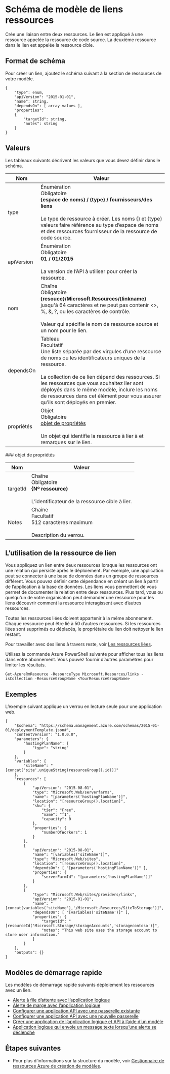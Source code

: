 <properties
   pageTitle="Modèle de gestionnaire de ressources pour la liaison des ressources | Microsoft Azure"
   description="Montre le schéma de gestionnaire de ressources pour le déploiement des liens entre les ressources associées à un modèle."
   services="azure-resource-manager"
   documentationCenter="na"
   authors="tfitzmac"
   manager="timlt"
   editor=""/>

<tags
   ms.service="azure-resource-manager"
   ms.devlang="na"
   ms.topic="article"
   ms.tgt_pltfrm="na"
   ms.workload="na"
   ms.date="04/05/2016"
   ms.author="tomfitz"/>

# <a name="resource-links-template-schema"></a>Schéma de modèle de liens ressources

Crée une liaison entre deux ressources. Le lien est appliqué à une ressource appelée la ressource de code source. La deuxième ressource dans le lien est appelée la ressource cible.

## <a name="schema-format"></a>Format de schéma

Pour créer un lien, ajoutez le schéma suivant à la section de ressources de votre modèle.
    
    {
        "type": enum,
        "apiVersion": "2015-01-01",
        "name": string,
        "dependsOn": [ array values ],
        "properties":
        {
            "targetId": string,
            "notes": string
        }
    }



## <a name="values"></a>Valeurs

Les tableaux suivants décrivent les valeurs que vous devez définir dans le schéma.

| Nom | Valeur |
| ---- | ---- |
| type | Énumération<br />Obligatoire<br />**{espace de noms} / {type} / fournisseurs/des liens**<br /><br />Le type de ressource à créer. Les noms {} et {type} valeurs faire référence au type d’espace de noms et des ressources fournisseur de la ressource de code source. |
| apiVersion | Énumération<br />Obligatoire<br />**01 / 01/2015**<br /><br />La version de l’API à utiliser pour créer la ressource. |  
| nom | Chaîne<br />Obligatoire<br />**{resouce}/Microsoft.Resources/{linkname}**<br /> jusqu'à 64 caractères et ne peut pas contenir <>, %, &, ?, ou les caractères de contrôle.<br /><br />Valeur qui spécifie le nom de ressource source et un nom pour le lien. |
| dependsOn | Tableau<br />Facultatif<br />Une liste séparée par des virgules d’une ressource de noms ou les identificateurs uniques de la ressource.<br /><br />La collection de ce lien dépend des ressources. Si les ressources que vous souhaitez lier sont déployés dans le même modèle, inclure les noms de ressources dans cet élément pour vous assurer qu’ils sont déployés en premier. | 
| propriétés | Objet<br />Obligatoire<br />[objet de propriétés](#properties)<br /><br />Un objet qui identifie la ressource à lier à et remarques sur le lien. |  

<a id="properties" />
### <a name="properties-object"></a>objet de propriétés

| Nom | Valeur |
| ------- | ---- |
| targetId | Chaîne<br />Obligatoire<br />**{Nº ressource}**<br /><br />L’identificateur de la ressource cible à lier. |
| Notes | Chaîne<br />Facultatif<br />512 caractères maximum<br /><br />Description du verrou. |


## <a name="how-to-use-the-link-resource"></a>L’utilisation de la ressource de lien

Vous appliquez un lien entre deux ressources lorsque les ressources ont une relation qui persiste après le déploiement. Par exemple, une application peut se connecter à une base de données dans un groupe de ressources différent. Vous pouvez définir cette dépendance en créant un lien à partir de l’application à la base de données. Les liens vous permettent de vous permet de documenter la relation entre deux ressources. Plus tard, vous ou quelqu'un de votre organisation peut demander une ressource pour les liens découvrir comment la ressource interagissent avec d’autres ressources.

Toutes les ressources liées doivent appartenir à la même abonnement. Chaque ressource peut être lié à 50 d’autres ressources. Si les ressources liées sont supprimés ou déplacés, le propriétaire du lien doit nettoyer le lien restant.

Pour travailler avec des liens à travers reste, voir [Les ressources liées](https://msdn.microsoft.com/library/azure/mt238499.aspx).

Utilisez la commande Azure PowerShell suivante pour afficher tous les liens dans votre abonnement. Vous pouvez fournir d’autres paramètres pour limiter les résultats.

    Get-AzureRmResource -ResourceType Microsoft.Resources/links -isCollection -ResourceGroupName <YourResourceGroupName>

## <a name="examples"></a>Exemples

L’exemple suivant applique un verrou en lecture seule pour une application web.

    {
        "$schema": "https://schema.management.azure.com/schemas/2015-01-01/deploymentTemplate.json#",
        "contentVersion": "1.0.0.0",
        "parameters": {
            "hostingPlanName": {
                "type": "string"
            }
        },
        "variables": {
            "siteName": "[concat('site',uniqueString(resourceGroup().id))]"
        },
        "resources": [
            {
                "apiVersion": "2015-08-01",
                "type": "Microsoft.Web/serverfarms",
                "name": "[parameters('hostingPlanName')]",
                "location": "[resourceGroup().location]",
                "sku": {
                    "tier": "Free",
                    "name": "f1",
                    "capacity": 0
                },
                "properties": {
                    "numberOfWorkers": 1
                }
            },
            {
                "apiVersion": "2015-08-01",
                "name": "[variables('siteName')]",
                "type": "Microsoft.Web/sites",
                "location": "[resourceGroup().location]",
                "dependsOn": [ "[parameters('hostingPlanName')]" ],
                "properties": {
                    "serverFarmId": "[parameters('hostingPlanName')]"
                }
            },
            {
                "type": "Microsoft.Web/sites/providers/links",
                "apiVersion": "2015-01-01",
                "name": "[concat(variables('siteName'),'/Microsoft.Resources/SiteToStorage')]",
                "dependsOn": [ "[variables('siteName')]" ],
                "properties": {
                    "targetId": "[resourceId('Microsoft.Storage/storageAccounts','storagecontoso')]",
                    "notes": "This web site uses the storage account to store user information."
                }
            }
        ],
        "outputs": {}
    }

## <a name="quickstart-templates"></a>Modèles de démarrage rapide

Les modèles de démarrage rapide suivants déploiement les ressources avec un lien.

- [Alerte à file d’attente avec l’application logique](https://azure.microsoft.com/documentation/templates/201-alert-to-queue-with-logic-app)
- [Alerte de marge avec l’application logique](https://azure.microsoft.com/documentation/templates/201-alert-to-slack-with-logic-app)
- [Configurer une application API avec une passerelle existante](https://azure.microsoft.com/documentation/templates/201-api-app-gateway-existing)
- [Configurer une application API avec une nouvelle passerelle](https://azure.microsoft.com/documentation/templates/201-api-app-gateway-new)
- [Créer une application de l’application logique et API à l’aide d’un modèle](https://azure.microsoft.com/documentation/templates/201-logic-app-api-app-create)
- [Application logique qui envoie un message texte lorsqu’une alerte se déclenche](https://azure.microsoft.com/documentation/templates/201-alert-to-text-message-with-logic-app)


## <a name="next-steps"></a>Étapes suivantes

- Pour plus d’informations sur la structure du modèle, voir [Gestionnaire de ressources Azure de création de modèles](resource-group-authoring-templates.md).

